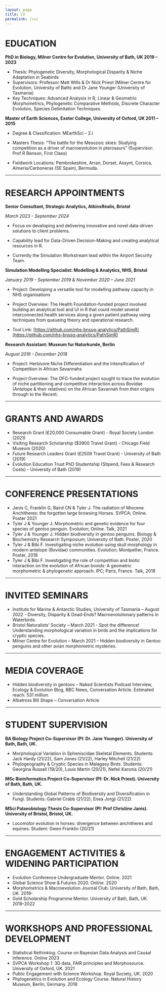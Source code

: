 ```yaml
---
layout: page
title: CV
permalink: /cv/
---
```


# EDUCATION
**PhD in Biology, Milner Centre for Evolution, University of Bath, UK 2019 – 2023**

- Thesis: Phylogenetic Diversity, Morphological Disparity & Niche Adaptation in Seabirds
- Supervisors: Professor Matt Wills & Dr Nick Priest (Milner Centre for Evolution, University of Bath) and Dr Jane Younger (University of Tasmania)
- Key Techniques: Advanced Analysis in R, Linear & Geometric Morphometrics, Phylogenetic Comparative Methods, Discrete Character Evolution, Species Delimitation Techniques.

**Master of Earth Sciences, Exeter College, University of Oxford, UK 2011 – 2015**

- Degree & Classification: MEarthSci – 2.i

- Masters Thesis: “The battle for the Mesozoic skies: Studying competition as a driver of macroevolution in pterosaurs” (Supervisor: Prof R Benson, First Class)

- Fieldwork Locations: Pembrokeshire, Arran, Dorset, Assynt, Corsica, Almeria/Carboneras (SE Spain), Bermuda.

***

# RESEARCH APPOINTMENTS
**Senior Consultant, Strategic Analytics, AtkinsRèalis, Bristol**

*March 2023 - September 2024*

- Focus on developing and delivering innovative and novel data-driven solutions to client problems.

- Capability lead for Data-Driven Decision-Making and creating analytical resources in R. 

- Currently the Simulation Workstream lead within the Airport Security Team. 

**Simulation Modelling Specialist: Modelling & Analytics, NHS, Bristol** 

*January 2019 - September 2019 & November 2020 – June 2021*

- Project: Developing a versatile tool for modelling pathway capacity in NHS organisations

- Project Overview: The Health Foundation-funded project involved building an analytical tool and UI in R that could model several interconnected health services along a given patient pathway using techniques from queueing theory and operational research. 

- Tool Link: [https://github.com/nhs-bnssg-analytics/PathSimR](https://github.com/nhs-bnssg-analytics/PathSimR)

**Research Assistant: Museum fur Naturkunde, Berlin** 

*August 2016 - December 2018*

- Project: Herbivore Niche Differentiation and the Intensification of Competition in African Savannahs

- Project Overview: The DFG-funded project sought to trace the evolution of niche partitioning and competitive interaction across Bovidae (Antelope & their relatives) on the African Savannah from their origins through to the Recent. 

***

# GRANTS AND AWARDS
- Research Grant (£20,000 Consumable Grant) - Royal Society London (2021)
- Visiting Research Scholarship ($3900 Travel Grant) - Chicago Field Museum (2020)  
- Future Research Leaders Grant (£2509 Travel Grant) - University of Bath (2019)  
- Evolution Education Trust PhD Studentship (Stipend, Fees & Research Costs) - University of Bath (2019)  

***

# CONFERENCE PRESENTATIONS
- Janis C, Franklin G, Baird CN & Tyler J. The radiation of Miocene Anchitheres: the forgotten large browsing Horses. SVPCA; Online. Poster 2021
- Tyler J & Younger J. Morphometric and genetic evidence for four species of gentoo penguin. Evolution; Online. Talk, 2021
- Tyler J & Younger J. Hidden biodiversity in gentoo penguins. Biology & Biochemistry Research Symposium; University of Bath. Poster, 2020
- Tyler J & Bibi F. Investigating niche evolution using skull morphology in modern antelope (Bovidae) communities. Evolution; Montpellier, France. Poster, 2018
- Tyler J & Bibi F. Investigating the role of competition and biotic interaction on the evolution of African bovids: A geometric morphometric & phylogenetic approach. IPC; Paris, France. Talk, 2018

***

# INVITED SEMINARS
- Institute for Marine & Antarctic Studies, University of Tasmania – August 2022 - Diversity, Disparity & Dead-Ends? Macroevolutionary patterns in Waterbirds.
- Bristol Naturalists’ Society – March 2021 - Spot the difference! Understanding morphological variation in birds and the implications for cryptic species.
- Milner Centre for Evolution – March 2021 – Hidden biodiversity in Gentoo penguins and other avian morphometric mysteries.

***

# MEDIA COVERAGE
- Hidden biodiversity in gentoos – Naked Scientists Podcast Interview, Ecology & Evolution Blog, BBC News, Conversation Article. Estimated reach: 531 million. 
- Albatross Bill Shape – Conversation Article

***

# STUDENT SUPERVISION
**BA Biology Project Co-Supervisor (PI: Dr. Jane Younger). University of Bath, Bath, UK.**
- Morphological Variation in Spheniscidae Skeletal Elements. Students: Jack Hardy (21/22), Sam Jones (21/22), Harley Mitchell (21/22)
- Phylogeography & Cryptic Species in Malagasy Birds. Students: Georgina Russell (19/20), Louis Martin (20/21), Nefeli Karonis (20/21)

**MSc Bioinformatics Project Co-Supervisor (PI: Dr. Nick Priest). University of Bath, Bath, UK.**
- Understanding Global Patterns of Biodiversity and Diversification in Fungi. Students: Gabriel Crabb (21/22), Enea Jorgji (21/22)

**MSci Palaeobiology Thesis Co-Supervisor (PI: Prof Christine Janis). University of Bristol, Bristol, UK.**
- Locomotor evolution in horses: divergence between anchitheres and equines. Student: Gwen Franklin (20/21)

***

# ENGAGEMENT ACTIVITIES & WIDENING PARTICIPATION
- Evolution Conference Undergraduate Mentor. Online. 2021
- Global Science Show & Futures 2020. Online. 2020
- Morphometrics & Macroevolution Journal Club. University of Bath, Bath, UK. 2019-
- Gold Scholarship Programme Mentor. University of Bath, Bath, UK. 2019-2022

***

# WORKSHOPS AND PROFESSIONAL DEVELOPMENT
- Statistical Rethinking. Course on Bayesian Data Analysis and Causal Inference. Online 2023
- SVPCA Workshop 1: 3D data, FAIR principles and Morphosource. University of Oxford, UK. 2021
- Public Engagement with Science Workshop. Royal Society, UK. 2020
- Phylogenetics in Evolution and Ecology Course. Natural History Museum, Berlin, Germany. 2018
